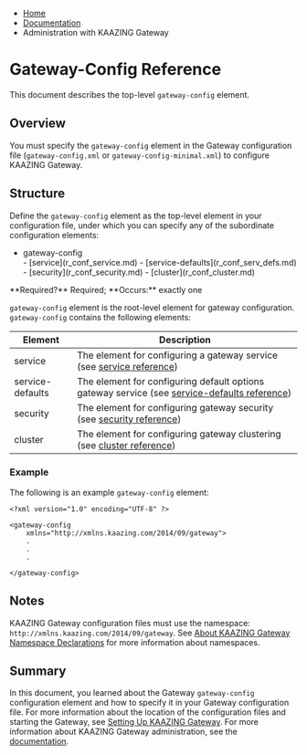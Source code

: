 -   [Home](../../index.md)
-   [Documentation](../index.md)
-   Administration with KAAZING Gateway

Gateway-Config Reference 
===============================================

This document describes the top-level `gateway-config` element.

<a name="configuring"></a>Overview
----------------------------------

You must specify the `gateway-config` element in the Gateway configuration file (`gateway-config.xml` or `gateway-config-minimal.xml`) to configure KAAZING Gateway.

<a name="gwconfig_elements"></a>Structure
-----------------------------------------

Define the `gateway-config` element as the top-level element in your configuration file, under which you can specify any of the subordinate configuration elements:

<ul>
<li>
gateway-config
</li>
-   [service](r_conf_service.md)
-   [service-defaults](r_conf_serv_defs.md)
-   [security](r_conf_security.md)
-   [cluster](r_conf_cluster.md)

</li>
</ul>
**Required?** Required; **Occurs:** exactly one

`gateway-config` element is the root-level element for gateway configuration. `gateway-config` contains the following elements:

| Element          | Description                                                                                                           |
|------------------|-----------------------------------------------------------------------------------------------------------------------|
| service          | The element for configuring a gateway service (see [service reference](r_conf_service.md))                          |
| service-defaults | The element for configuring default options gateway service (see [service-defaults reference](r_conf_serv_defs.md)) |
| security         | The element for configuring gateway security (see [security reference](r_conf_security.md))                         |
| cluster          | The element for configuring gateway clustering (see [cluster reference](r_conf_cluster.md))                         |

### Example

The following is an example `gateway-config` element:

``` auto-links:
<?xml version="1.0" encoding="UTF-8" ?>

<gateway-config
    xmlns="http://xmlns.kaazing.com/2014/09/gateway">
    .
    .
    .

</gateway-config>
```

Notes
-----

KAAZING Gateway configuration files must use the namespace: ` http://xmlns.kaazing.com/2014/09/gateway`. See [About KAAZING Gateway Namespace Declarations](c_conf_concepts.md#aboutnamespace) for more information about namespaces.

Summary
-------

In this document, you learned about the Gateway `gateway-config` configuration element and how to specify it in your Gateway configuration file. For more information about the location of the configuration files and starting the Gateway, see [Setting Up KAAZING Gateway](../about/setup-guide.md). For more information about KAAZING Gateway administration, see the [documentation](../index.md).

</div>

